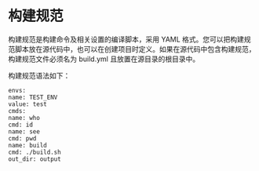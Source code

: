 # 构建规范

构建规范是构建命令及相关设置的编译脚本，采用 YAML 格式。您可以把构建规范脚本放在源代码中，也可以在创建项目时定义。如果在源代码中包含构建规范，构建规范文件必须名为 build.yml 且放置在源目录的根目录中。

构建规范语法如下：

```
envs:
name: TEST_ENV
value: test
cmds:
name: who
cmd: id
name: see
cmd: pwd
name: build
cmd: ./build.sh
out_dir: output
```

